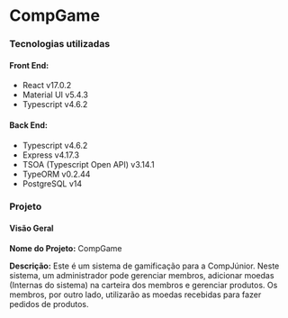 # CompGame


### Tecnologias utilizadas

#### Front End:
  - React                       v17.0.2
  - Material UI                 v5.4.3
  - Typescript                  v4.6.2            

#### Back End:
  - Typescript                  v4.6.2
  - Express                     v4.17.3
  - TSOA (Typescript Open API)  v3.14.1
  - TypeORM                     v0.2.44
  - PostgreSQL                  v14

### Projeto
#### Visão Geral
**Nome do Projeto:** CompGame

**Descrição:** Este é um sistema de gamificação para a CompJúnior. Neste sistema, um administrador pode gerenciar membros, adicionar moedas (Internas do sistema) na carteira dos membros e gerenciar produtos. Os membros, por outro lado, utilizarão as moedas recebidas para fazer pedidos de produtos.
